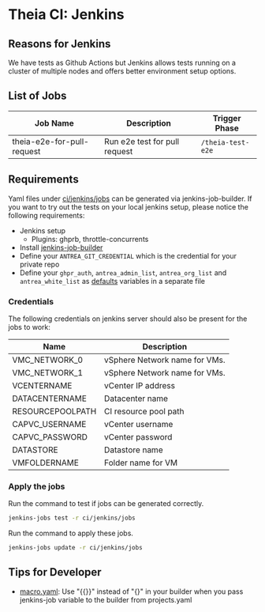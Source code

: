 # Theia CI: Jenkins

## Reasons for Jenkins

We have tests as Github Actions but Jenkins allows tests running on a cluster of
multiple nodes and offers better environment setup options.

## List of Jobs

| Job Name | Description                                    | Trigger Phase   |
|----------|------------------------------------------------|-----------------|
|  theia-e2e-for-pull-request | Run e2e test for pull request                  | `/theia-test-e2e` |

## Requirements

Yaml files under [ci/jenkins/jobs](/ci/jenkins/jobs) can be generated via
jenkins-job-builder. If you want to try out the tests on your local jenkins
setup, please notice the following requirements:

* Jenkins setup
  * Plugins: ghprb, throttle-concurrents
* Install
  [jenkins-job-builder](https://docs.openstack.org/infra/jenkins-job-builder/index.html)
* Define your `ANTREA_GIT_CREDENTIAL` which is the credential for your private
  repo
* Define your `ghpr_auth`, `antrea_admin_list`, `antrea_org_list` and
  `antrea_white_list` as
  [defaults](https://docs.openstack.org/infra/jenkins-job-builder/definition.html#defaults)
  variables in a separate file

### Credentials

The following credentials on jenkins server should also be present for the jobs to work:

| Name         | Description                         |
|--------------|-------------------------------------|
| VMC_NETWORK_0 | vSphere Network name for VMs.   |
 | VMC_NETWORK_1 | vSphere Network name for VMs.   |
 | VCENTERNAME  | vCenter IP address                  |
 | DATACENTERNAME | Datacenter name                     |
 | RESOURCEPOOLPATH | CI resource pool path               |
 | CAPVC_USERNAME | vCenter username                |
 | CAPVC_PASSWORD | vCenter password                |
| DATASTORE | Datastore name                      |
| VMFOLDERNAME | Folder name for VM                  |

### Apply the jobs

Run the command to test if jobs can be generated correctly.  

```bash
jenkins-jobs test -r ci/jenkins/jobs
```

Run the command to apply these jobs.  

```bash
jenkins-jobs update -r ci/jenkins/jobs
```

## Tips for Developer

* [macro.yaml](/ci/jenkins/jobs/macros.yaml): Use "{{}}" instead of "{}" in your builder when you pass jenkins-job variable to the builder from projects.yaml
